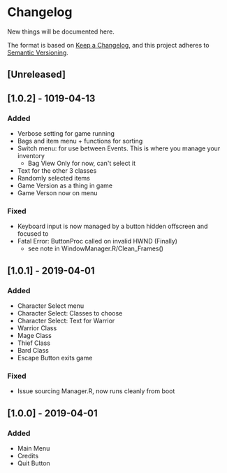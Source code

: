 # Changelog
New things will be documented here.

The format is based on [Keep a Changelog](https://keepachangelog.com/en/1.0.0/),
and this project adheres to [Semantic Versioning](https://semver.org/spec/v2.0.0.html).

## [Unreleased]

## [1.0.2] - 1019-04-13
### Added
- Verbose setting for game running
- Bags and item menu + functions for sorting
- Switch menu: for use between Events. This is where you manage your inventory 
	-  Bag View Only for now, can't select it
- Text for the other 3 classes
- Randomly selected items
- Game Version as a thing in game
- Game Verson now on menu

### Fixed
- Keyboard input is now managed by a button hidden offscreen and focused to
- Fatal Error: ButtonProc called on invalid HWND (Finally)
	- see note in WindowManager.R/Clean_Frames() 

## [1.0.1] - 2019-04-01
### Added
- Character Select menu
- Character Select: Classes to choose
- Character Select: Text for Warrior
- Warrior Class
- Mage Class
- Thief Class
- Bard Class
- Escape Button exits game

### Fixed 
- Issue sourcing Manager.R, now runs cleanly from boot

## [1.0.0] - 2019-04-01
### Added
- Main Menu
- Credits
- Quit Button